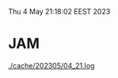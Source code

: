 Thu  4 May 21:18:02 EEST 2023
# JAM
<a href='./cache/202305/04_21.log'>./cache/202305/04_21.log</a>

